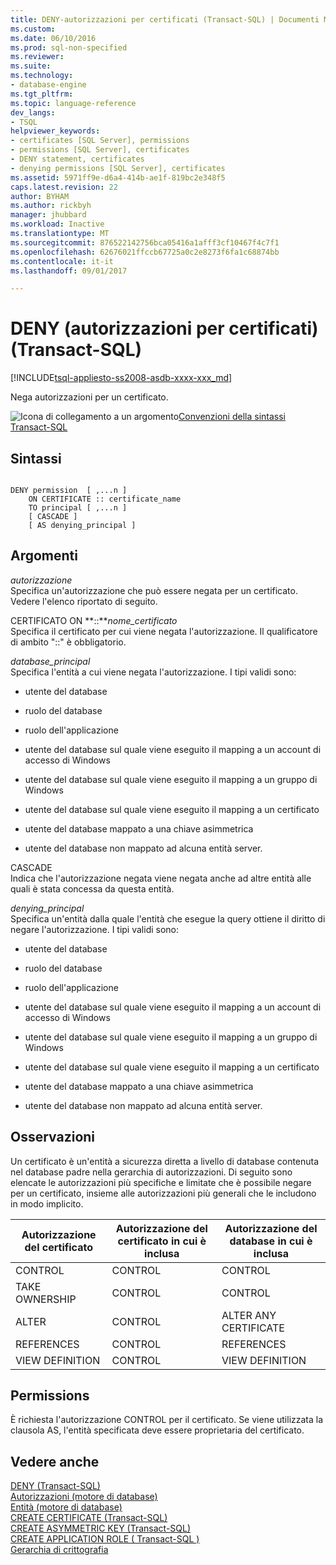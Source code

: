 ```yaml
---
title: DENY-autorizzazioni per certificati (Transact-SQL) | Documenti Microsoft
ms.custom: 
ms.date: 06/10/2016
ms.prod: sql-non-specified
ms.reviewer: 
ms.suite: 
ms.technology:
- database-engine
ms.tgt_pltfrm: 
ms.topic: language-reference
dev_langs:
- TSQL
helpviewer_keywords:
- certificates [SQL Server], permissions
- permissions [SQL Server], certificates
- DENY statement, certificates
- denying permissions [SQL Server], certificates
ms.assetid: 5971ff9e-d6a4-414b-ae1f-819bc2e348f5
caps.latest.revision: 22
author: BYHAM
ms.author: rickbyh
manager: jhubbard
ms.workload: Inactive
ms.translationtype: MT
ms.sourcegitcommit: 876522142756bca05416a1afff3cf10467f4c7f1
ms.openlocfilehash: 62676021ffccb67725a0c2e8273f6fa1c68874bb
ms.contentlocale: it-it
ms.lasthandoff: 09/01/2017

---
```

# <a name="deny-certificate-permissions-transact-sql"></a>DENY (autorizzazioni per certificati) (Transact-SQL)
[!INCLUDE[tsql-appliesto-ss2008-asdb-xxxx-xxx_md](../../includes/tsql-appliesto-ss2008-asdb-xxxx-xxx-md.md)]

  Nega autorizzazioni per un certificato.  

  
 ![Icona di collegamento a un argomento](../../database-engine/configure-windows/media/topic-link.gif "Icona di collegamento a un argomento")[Convenzioni della sintassi Transact-SQL](../../t-sql/language-elements/transact-sql-syntax-conventions-transact-sql.md)  
  
## <a name="syntax"></a>Sintassi  
  
```  
  
DENY permission  [ ,...n ]   
    ON CERTIFICATE :: certificate_name   
    TO principal [ ,...n ]  
    [ CASCADE ]  
    [ AS denying_principal ]  
```  
  
## <a name="arguments"></a>Argomenti  
 *autorizzazione*  
 Specifica un'autorizzazione che può essere negata per un certificato. Vedere l'elenco riportato di seguito.  
  
 CERTIFICATO ON **::***nome_certificato*  
 Specifica il certificato per cui viene negata l'autorizzazione. Il qualificatore di ambito "::" è obbligatorio.  
  
 *database_principal*  
 Specifica l'entità a cui viene negata l'autorizzazione. I tipi validi sono:  
  
-   utente del database  
  
-   ruolo del database  
  
-   ruolo dell'applicazione  
  
-   utente del database sul quale viene eseguito il mapping a un account di accesso di Windows  
  
-   utente del database sul quale viene eseguito il mapping a un gruppo di Windows  
  
-   utente del database sul quale viene eseguito il mapping a un certificato  
  
-   utente del database mappato a una chiave asimmetrica  
  
-   utente del database non mappato ad alcuna entità server.  
  
 CASCADE  
 Indica che l'autorizzazione negata viene negata anche ad altre entità alle quali è stata concessa da questa entità.  
  
 *denying_principal*  
 Specifica un'entità dalla quale l'entità che esegue la query ottiene il diritto di negare l'autorizzazione. I tipi validi sono:  
  
-   utente del database  
  
-   ruolo del database  
  
-   ruolo dell'applicazione  
  
-   utente del database sul quale viene eseguito il mapping a un account di accesso di Windows  
  
-   utente del database sul quale viene eseguito il mapping a un gruppo di Windows  
  
-   utente del database sul quale viene eseguito il mapping a un certificato  
  
-   utente del database mappato a una chiave asimmetrica  
  
-   utente del database non mappato ad alcuna entità server.  
  
## <a name="remarks"></a>Osservazioni  
 Un certificato è un'entità a sicurezza diretta a livello di database contenuta nel database padre nella gerarchia di autorizzazioni. Di seguito sono elencate le autorizzazioni più specifiche e limitate che è possibile negare per un certificato, insieme alle autorizzazioni più generali che le includono in modo implicito.  
  
|Autorizzazione del certificato|Autorizzazione del certificato in cui è inclusa|Autorizzazione del database in cui è inclusa|  
|----------------------------|---------------------------------------|------------------------------------|  
|CONTROL|CONTROL|CONTROL|  
|TAKE OWNERSHIP|CONTROL|CONTROL|  
|ALTER|CONTROL|ALTER ANY CERTIFICATE|  
|REFERENCES|CONTROL|REFERENCES|  
|VIEW DEFINITION|CONTROL|VIEW DEFINITION|  
  
## <a name="permissions"></a>Permissions  
 È richiesta l'autorizzazione CONTROL per il certificato. Se viene utilizzata la clausola AS, l'entità specificata deve essere proprietaria del certificato.  
  
## <a name="see-also"></a>Vedere anche  
 [DENY &#40;Transact-SQL&#41;](../../t-sql/statements/deny-transact-sql.md)   
 [Autorizzazioni &#40;motore di database&#41;](../../relational-databases/security/permissions-database-engine.md)   
 [Entità &#40;motore di database&#41;](../../relational-databases/security/authentication-access/principals-database-engine.md)   
 [CREATE CERTIFICATE &#40;Transact-SQL&#41;](../../t-sql/statements/create-certificate-transact-sql.md)   
 [CREATE ASYMMETRIC KEY &#40;Transact-SQL&#41;](../../t-sql/statements/create-asymmetric-key-transact-sql.md)   
 [CREATE APPLICATION ROLE &#40; Transact-SQL &#41;](../../t-sql/statements/create-application-role-transact-sql.md)   
 [Gerarchia di crittografia](../../relational-databases/security/encryption/encryption-hierarchy.md)  
  
  

